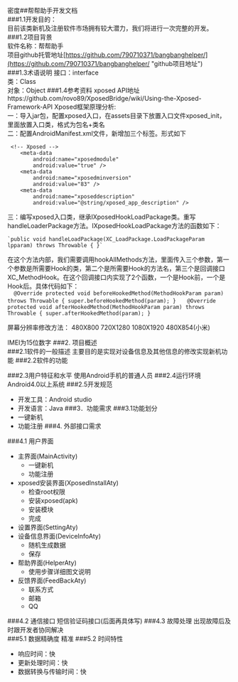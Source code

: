 密度##帮帮助手开发文档  
###1.1开发目的：  
目前该类新机及注册软件市场拥有较大潜力，我们将进行一次完整的开发。
###1.2项目背景  
软件名称：帮帮助手  
项目github托管地址[https://github.com/790710371/bangbanghelper/](https://github.com/790710371/bangbanghelper/ "github项目地址")	
###1.3术语说明
接口：interface  
类：Class  
对象：Object
###1.4参考资料
xposed API地址https://github.com/rovo89/XposedBridge/wiki/Using-the-Xposed-Framework-API
Xposed框架原理分析:  
一：导入jar包，配置xposed入口，在assets目录下放置入口文件xposed_init，里面放置入口类，格式为包名+类名  
二：配置AndroidManifest.xml文件，新增加三个<meta-data>标签。形式如下

     <!-- Xposed -->
        <meta-data
            android:name="xposedmodule"
            android:value="true" />
        <meta-data
            android:name="xposedminversion"
            android:value="83" />
        <meta-data
            android:name="xposeddescription"
            android:value="@string/xposed_app_description" />
 
三：编写xposed入口类，继承IXposedHookLoadPackage类。重写handleLoaderPackage方法。IXposedHookLoadPackage方法的函数如下：  

    `public void handleLoadPackage(XC_LoadPackage.LoadPackageParam lpparam) throws Throwable { }`
在这个方法内部，我们需要调用hookAllMethods方法，里面传入三个参数，第一个参数是所需要Hook的类，第二个是所需要Hook的方法名，第三个是回调接口XC_MethodHook。在这个回调接口内实现了2个函数，一个是Hook前，一个是Hook后。具体代码如下：  
    `  @Override
            protected void beforeHookedMethod(MethodHookParam param) throws Throwable {
                super.beforeHookedMethod(param);
            }`
	`   @Override
            protected void afterHookedMethod(MethodHookParam param) throws Throwable {
                super.afterHookedMethod(param);
            }`

屏幕分辨率修改方法：
480X800
720X1280
1080X1920
480X854(小米)

IMEI为15位数字
###2. 项目概述  
###2.1软件的一般描述
主要目的是实现对设备信息及其他信息的修改实现新机功能
###2.2软件的功能  

###2.3用户特征和水平
使用Android手机的普通人员
###2.4运行环境  
Android4.0以上系统
###2.5开发规范
- 开发工具：Android studio
- 开发语言：Java
###3．功能需求
###3.1功能划分
- 一键新机
- 功能注册
###4. 外部接口需求
 
###4.1 用户界面
- 主界面(MainActivity)
	- 一键新机
	- 功能注册
- xposed安装界面(XposedInstallAty)
	- 检查root权限
	- 安装xposed(apk)
	- 安装模块
	- 完成
- 设置界面(SettingAty)
- 设备信息界面(DeviceInfoAty)
	- 随机生成数据
	- 保存
- 帮助界面(HelperAty)
	- 使用步骤详细图文说明
- 反馈界面(FeedBackAty)
	- 联系方式
	- 邮箱
	- QQ


###4.2 通信接口
短信验证码接口(后面再具体写)
###4.3 故障处理
出现故障后及时跟开发者协同解决  
###5.1 数据精确度
精准
###5.2 时间特性
- 响应时间：快
- 更新处理时间：快
- 数据转换与传输时间：快